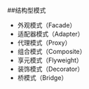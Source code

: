 ##结构型模式
+ 外观模式（Facade）
+ 适配器模式（Adapter）
+ 代理模式（Proxy）
+ 组合模式（Composite）
+ 享元模式（Flyweight）
+ 装饰模式（Decorator）
+ 桥模式（Bridge）